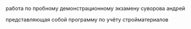 работа по пробному демонстрационному экзамену суворова андрей

представляющая собой программу по учёту стройматериалов
